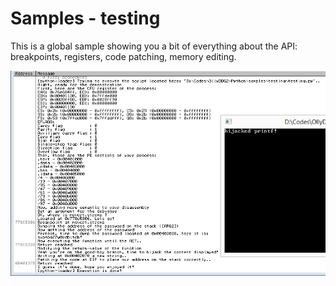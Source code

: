 # Samples - testing
This is a global sample showing you a bit of everything about the API: breakpoints, registers, code patching, memory editing.

![testing](result.png)
